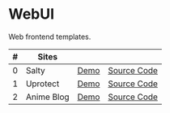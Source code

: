 # WebUI
Web frontend templates.

|#  |Sites       |      |         |
|---|------------|------|---------|
|0  | Salty      | [Demo](https://htmujahid.github.io/WebUI/Salty) | [Source Code](https://github.com/htmujahid/WebUI/tree/main/Salty)|
|1  | Uprotect   | [Demo](https://htmujahid.github.io/WebUI/UProtect) | [Source Code](https://github.com/htmujahid/WebUI/tree/main/UProtect)|
|2  | Anime Blog | [Demo](https://htmujahid.github.io/WebUI/AnimeBlog) | [Source Code](https://github.com/htmujahid/WebUI/tree/main/AnimeBlog)|
